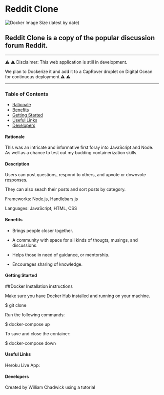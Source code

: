 <!-- Headings -->
# **Reddit Clone**

![Docker Image Size (latest by date)](https://img.shields.io/docker/image-size/teknofage/reddit-clone?sort=date&style=for-the-badge)

## Reddit Clone is a copy of the popular discussion forum Reddit.

___

⚠️ ⚠️ Disclaimer: This web application is still in development. 

We plan to Dockerize it and add it to a CapRover droplet on Digital Ocean for continuous deployment.⚠️ ⚠️ 
___


### Table of Contents

* [Rationale](#Rationale)
* [Benefits](#Benefits)
* [Getting Started](#Getting_Started)
* [Useful Links](#Useful_Links)
* [Developers](#Developers)


#### Rationale

This was an intricate and informative first foray into JavaScript and Node. As well as a chance to test out my budding containerization skills.


#### Description

Users can post questions, respond to others, and upvote or downvote responses. 

They can also seach their posts and sort posts by category.


Frameworks: Node.js, Handlebars.js

Languages: JavaScript, HTML, CSS


#### Benefits

- Brings people closer together. 

- A community with space for all kinds of thougts, musings, and discussions.

- Helps those in need of guidance, or mentorship.

- Encourages sharing of knowledge.


#### Getting Started

##Docker Installation instructions

Make sure you have Docker Hub installed and running on your machine.

$ git clone

Run the following commands:

$ docker-compose up

To save and close the container:

$ docker-compose down




#### Useful Links

Heroku Live App: 



#### Developers

Created by William Chadwick using a tutorial
